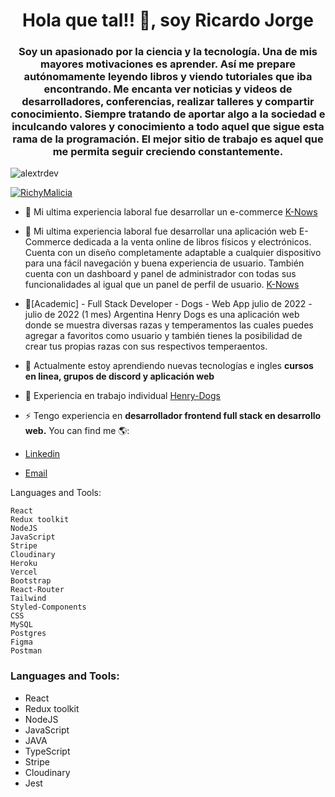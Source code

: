 <h1 align="center">Hola que tal!! 👋, soy Ricardo Jorge</h1>
<h3 align="center">Soy un apasionado por la ciencia y la tecnología. Una de mis mayores motivaciones es aprender. Así me prepare autónomamente leyendo libros y viendo tutoriales que iba encontrando. Me encanta ver noticias y videos de desarrolladores, conferencias, realizar talleres y compartir conocimiento. Siempre tratando de aportar algo a la sociedad e inculcando valores y conocimiento a todo aquel que sigue esta rama de la programación. El mejor sitio de trabajo es aquel que me permita seguir creciendo constantemente.</h3>
<p align="left"> <img src="https://komarev.com/ghpvc/?username=alextrdev&label=Profile%20views&color=0e75b6&style=flat" alt="alextrdev" /> </p>

<p align="left"> <a href="https://github.com/ryo-ma/github-profile-trophy"><img src="https://github-profile-trophy.vercel.app/?username=RichyMalicia" alt="RichyMalicia" /></a> </p>

- 🔭 Mi ultima experiencia laboral fue desarrollar un e-commerce [K-Nows](https://e-knows.herokuapp.com/)
- 🔭 Mi ultima experiencia laboral fue desarrollar una aplicación web E-Commerce dedicada a la venta online de
libros físicos y electrónicos.
Cuenta con un diseño completamente adaptable a cualquier dispositivo para
una fácil navegación y buena experiencia de usuario.
También cuenta con un dashboard y panel de administrador con todas sus
funcionalidades al igual que un panel de perfil de usuario.
 [K-Nows](https://e-knows.herokuapp.com/)
 
- 🔭[Academic] - Full Stack Developer - Dogs - Web App
julio de 2022 - julio de 2022 (1 mes)
Argentina
Henry Dogs es una aplicación web donde se muestra diversas razas y
temperamentos las cuales puedes agregar a favoritos como usuario y también tienes la
posibilidad de crear tus propias razas con sus respectivos temperaentos.

- 🌱 Actualmente estoy aprendiendo nuevas tecnologías e ingles **cursos en linea, grupos de discord y aplicación web**

- 🔭 Experiencia en trabajo individual [Henry-Dogs](Próximamente...)

- ⚡ Tengo experiencia en **desarrollador frontend full stack en desarrollo web.**
You can find me 🌎:
- [Linkedin](https://www.linkedin.com/in/rdjorge/)
- [Email](rdjorge@live.com.ar)

Languages and Tools:

    React
    Redux toolkit
    NodeJS
    JavaScript
    Stripe
    Cloudinary
    Heroku
    Vercel
    Bootstrap    
    React-Router
    Tailwind
    Styled-Components
    CSS
    MySQL
    Postgres    
    Figma
    Postman

       
<h3 align="left">Languages and Tools:</h3>
<ul>
<li>React</>
<li>Redux toolkit</>
<li>NodeJS</>
<li>JavaScript</>
<li>JAVA</>
<li>TypeScript</>
<li>Stripe</>
<li>Cloudinary</>
<li>Jest</>
